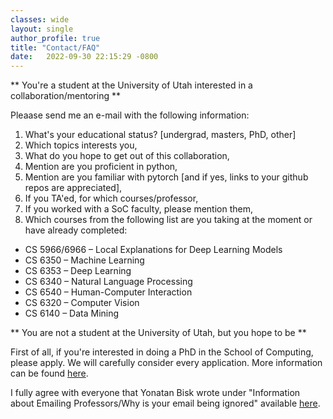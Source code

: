 ```yaml
---
classes: wide
layout: single
author_profile: true
title: "Contact/FAQ" 
date:   2022-09-30 22:15:29 -0800
---
```


** You're a student at the University of Utah interested in a collaboration/mentoring **

Pleaase send me an e-mail with the following information: 

1. What's your educational status? [undergrad, masters, PhD, other]
2. Which topics interests you,  
3. What do you hope to get out of this collaboration, 
4. Mention are you proficient in python,  
5. Mention are you familiar with pytorch [and if yes, links to your github repos are appreciated], 
6. If you TA'ed, for which courses/professor, 
7. If you worked with a SoC faculty, please mention them, 
8. Which courses from the following list are you taking at the moment or have already completed: 

* CS 5966/6966 – Local Explanations for Deep Learning Models                       
* CS 6350 – Machine Learning                        
* CS 6353 – Deep Learning                       
* CS 6340 – Natural Language Processing                       
* CS 6540 – Human-Computer Interaction                       
* CS 6320 – Computer Vision                       
* CS 6140 – Data Mining                       


** You are not a student at the University of Utah, but you hope to be **

First of all, if you're interested in doing a PhD in the School of Computing, please apply. We will carefully consider every application. More information can be found [here](https://www.cs.utah.edu/graduate/admissions/).

I fully agree with everyone that Yonatan Bisk wrote under "Information about Emailing Professors/Why is your email being ignored" available [here](https://yonatanbisk.com/emailing_professors.html). 

